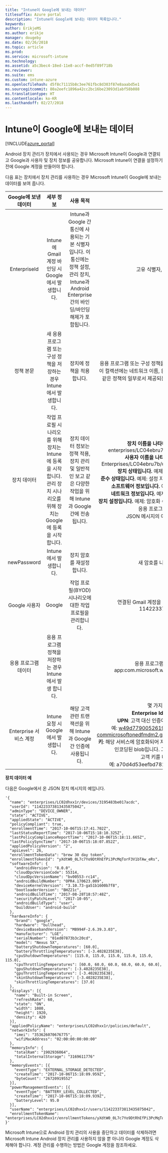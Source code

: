 ```yaml
---
title: "Intune이 Google에 보내는 데이터"
titlesuffix: Azure portal
description: "Intune이 Google에 보내는 데이터 목록입니다."
keywords: 
author: ErikjeMS
ms.author: erikje
manager: dougeby
ms.date: 02/26/2018
ms.topic: article
ms.prod: 
ms.service: microsoft-intune
ms.technology: 
ms.assetid: a5c3bec4-18ed-11e8-accf-0ed5f89f718b
ms.reviewer: 
ms.suite: ems
ms.custom: intune-azure
ms.openlocfilehash: d5f8c71115b8c3ee761fbc8d303f87e8aaabd5e1
ms.sourcegitcommit: 80a2eefc1896a42cc2bc16be23093d1abf58b088
ms.translationtype: HT
ms.contentlocale: ko-KR
ms.lasthandoff: 02/27/2018
---
```

# <a name="data-intune-sends-to-google"></a>Intune이 Google에 보내는 데이터

[!INCLUDE[azure_portal](./includes/azure_portal.md)]

Android 장치 관리가 장치에서 사용되는 경우 Microsoft Intune이 Google과 연결되고 Google과 사용자 및 장치 정보를 공유합니다. Microsoft Intune이 연결을 설정하기 전에 Google 계정을 만들어야 합니다.

다음 표는 장치에서 장치 관리를 사용하는 경우 Microsoft Intune이 Google에 보내는 데이터를 보여 줍니다.


| Google에 보낸 데이터 | 세부 정보 | 사용 목적 | 예제 |
|:---:|:---:|:---:|:---:|
| EnterpriseId | Intune에 Gmail 계정 바인딩 시 Google에서 발생합니다. | Intune과 Google 간 통신에 사용되는 기본 식별자입니다.  이 통신에는 정책 설정, 관리 장치, Intune과 Android Enterprise 간의 바인딩/바인딩 해제가 포함됩니다. | 고유 식별자, 형식 예: LC04eik8a6 |
| 정책 본문 | 새 응용 프로그램 또는 구성 정책을 저장하는 경우 Intune에서 발생합니다. | 장치에 정책을 적용합니다. | 응용 프로그램 또는 구성 정책을 위해 구성된 모든 설정의 컬렉션입니다. 이 컬렉션에는 네트워크 이름, 응용 프로그램 이름, 응용 프로그램별 설정 같은 정책의 일부로서 제공되는 경우 고객 정보를 포함할 수 있습니다. |
| 장치 데이터 | 작업 프로필 시나리오를 위해 장치는 Intune에 등록을 시작합니다. 관리 장치 시나리오를 위해 장치는 Google에 등록을 시작합니다. | 장치 데이터 정보는 정책 적용, 장치 관리 및 일반적인 보고 같은 다양한 작업을 위해 Intune과 Google 간에 전송됩니다. | **장치 이름을 나타내는 고유 식별자입니다.** 예: enterprises/LC04ebru7b/devices/3592d971168f9ae4<br>**사용자 이름을 나타내는 고유 식별자입니다.** 예: Enterprises/LC04ebru7b/users/116838519924207449711<br>**장치 상태입니다.** 예제: 활성, 사용하지 않음, 프로비전.<br>**준수 상태입니다.** 예제: 설정 지원되지 않음, 누락된 필수 응용 프로그램<br>**소프트웨어 정보입니다.** 예제: 소프트웨어 버전 및 패치 수준.<br>**네트워크 정보입니다.** 예제: IMEI, MEID, WifiMacAddress<br>**장치 설정입니다.** 예제: 암호화 수준에 대한 정보 및 장치가 알려지지 않은 응용 프로그램을 허용하는지 여부.<br> JSON 메시지의 예제는 아래를 참조하십시오. |
| newPassword | Intune에서 발생합니다. | 장치 암호를 재설정합니다. | 새 암호를 나타내는 문자열입니다. |
| Google 사용자 | Google | 작업 프로필(BYOD) 시나리오에 대한 작업 프로필을 관리합니다. | 연결된 Gmail 계정을 나타내는 고유 식별자입니다. 예: 114223373813435875042 |
| 응용 프로그램 데이터 | 응용 프로그램 정책을 저장하는 경우 Intune에서 발생 합니다. |  | 응용 프로그램 이름 문자열입니다. 예: app:com.microsoft.windowsintune.companyportal |
| Enterprise 서비스 계정 | Intune 요청 시 Google에서 발생합니다. | 해당 고객 관련 트랜잭션을 위해 Intune과 Google 간 인증에 사용됩니다. | 몇 가지 파트가 있습니다.<br> **Enterprise Id**: 이전에 문서화됐습니다.<br>**UPN**: 고객 대신 인증에 사용된 UPN을 생성 했습니다.<br>예: w49d77900526190e26708c31c9e8a0@pfwp-commicrosoftonedfmdm2.google.com.iam.gserviceaccount.com<br>**키**: 해당 서비스에 암호화되어 저장되고 인증 요청에 사용되는 Base64로 인코딩된 blob입니다. 그러나 이것이 blob의 모습입니다.<br> 고객 키를 나타내는 고유 식별자<br>예: a70d4d53eefbd781ce7ad6a6495c65eb15e74f1f |

**장치 데이터 예**

다음은 Google에서 온 JSON 장치 메시지의 예입니다.



```
'{
  "name": "enterprises/LC02dhxx1r/devices/3195483be017acdc",
  "userId": "114223373813435875042",
  "adminType": "DEVICE_OWNER",
  "state": "ACTIVE",
  "appliedState": "ACTIVE",
  "policyCompliant": true,
  "enrollmentTime": "2017-10-06T15:17:41.702Z",
  "lastStatusReportTime": "2017-10-06T15:18:10.325Z",
  "lastPolicyComplianceReportTime": "2017-10-06T15:18:11.665Z",
  "lastPolicySyncTime": "2017-10-06T15:18:07.852Z",
  "appliedPolicyVersion": "2",
  "apiLevel": 26,
  "enrollmentTokenData": "brew 30 day token",
  "enrollmentTokenId": "yXdtW0_0L7c7Yo9DtRhEfPi3PcMqTorF3V1bTAw_eRs",
  "softwareInfo": {
    "androidVersion": "8.0.0",
    "cloudDpcVersionCode": 55314,
    "cloudDpcVersionName": "bv00553-rc14",
    "androidBuildNumber": "OPR4.170623.009",
    "deviceKernelVersion": "3.10.73-ga51b1600b7f8",
    "bootloaderVersion": "BHZ21c",
    "androidBuildTime": "2017-08-28T18:57:48Z",
    "securityPatchLevel": "2017-10-05",
    "androidBuildType": "user",
    "buildUser": "android-build"
  },
  "hardwareInfo": {
    "brand": "google",
    "hardware": "bullhead",
    "deviceBasebandVersion": "M8994F-2.6.39.3.03",
    "manufacturer": "LGE",
    "serialNumber": "01ed07873b3c20cd",
    "model": "Nexus 5X",
    "batteryShutdownTemperatures": [60.0],
    "batteryThrottlingTemperatures": [-3.4028235E38],
    "cpuShutdownTemperatures": [115.0, 115.0, 115.0, 115.0, 115.0, 115.0],
    "cpuThrottlingTemperatures": [60.0, 60.0, 60.0, 60.0, 60.0, 60.0],
    "gpuShutdownTemperatures": [-3.4028235E38],
    "gpuThrottlingTemperatures": [-3.4028235E38],
    "skinShutdownTemperatures": [-3.4028235E38],
    "skinThrottlingTemperatures": [37.0]
  },
  "displays": [{
    "name": "Built-in Screen",
    "refreshRate": 60,
    "state": "ON",
    "width": 1080,
    "height": 1920,
    "density": 420
  }],
  "appliedPolicyName": "enterprises/LC02dhxx1r/policies/default",
  "networkInfo": {
    "imei": "353626070676775",
    "wifiMacAddress": "02:00:00:00:00:00"
  },
  "memoryInfo": {
    "totalRam": "1902936064",
    "totalInternalStorage": "3169611776"
  },
  "memoryEvents": [{
    "eventType": "EXTERNAL_STORAGE_DETECTED",
    "createTime": "2017-10-06T15:18:09.959Z",
    "byteCount": "26720919552"
  }],
  "powerManagementEvents": [{
    "eventType": "BATTERY_LEVEL_COLLECTED",
    "createTime": "2017-10-06T15:18:09.939Z",
    "batteryLevel": 95.0
  }],
  "userName": "enterprises/LC02dhxx1r/users/114223373813435875042",
  "enrollmentTokenName": "enterprises/LC02dhxx1r/enrollmentTokens/yXdtW0_0L7c7Yo9DtRhEfPi3PcMqTorF3V1bTAw_eRs"
}'
```

Microsoft Intune으로 Android 장치 관리의 사용을 중단하고 데이터를 삭제하려면 Microsoft Intune Android 장치 관리를 사용하지 않을 뿐 아니라 Google 계정도 삭제해야 합니다. 계정 관리를 수행하는 방법은 Google 계정을 참조하세요.


